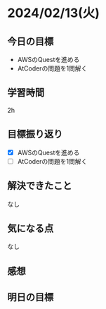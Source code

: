 # 2024/02/13(火)

## 今日の目標
* AWSのQuestを進める
* AtCoderの問題を1問解く

## 学習時間
2h

## 目標振り返り
* [x] AWSのQuestを進める
* [ ] AtCoderの問題を1問解く

## 解決できたこと
なし

## 気になる点
なし

## 感想

## 明日の目標
